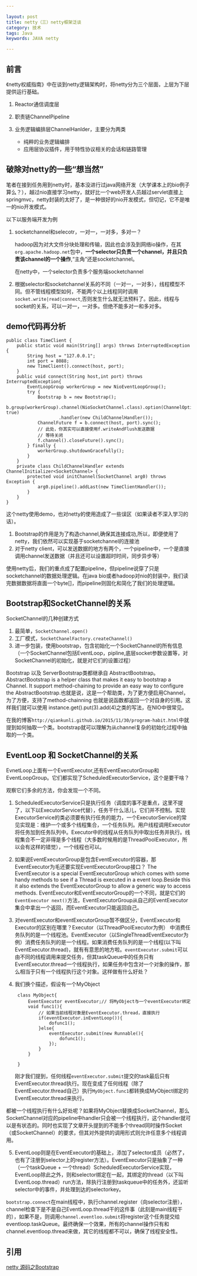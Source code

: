 ```yaml
---

layout: post
title: netty（三）netty框架泛谈
category: 技术
tags: Java
keywords: JAVA netty

---
```


## 前言 ##

《netty权威指南》中在谈到netty逻辑架构时，将netty分为三个层面，上层为下层提供运行基础。

1. Reactor通信调度层
2. 职责链ChannelPipeline
3. 业务逻辑编排层ChannelHanlder，主要分为两类

	- 纯粹的业务逻辑编排
	- 应用层协议插件，用于特性协议相关的会话和链路管理

## 破除对netty的一些“想当然”

笔者在接到任务用到netty时，基本没进行过java网络开发（大学课本上的bio例子算么？），越过nio直接学习netty，就好比一个web开发人员越过servlet直接上springmvc，netty封装的太好了，是一种很好的nio开发模式，但切记，它不是唯一的nio开发模式。

以下以服务端开发为例

1. socketchannel和selecotr，一对一，一对多，多对一？
    
    hadoop因为对大文件分块处理和传输，因此也会涉及到网络io操作，在其`org.apache.hadoop.net`包中，**一个selector只负责一个channel，并且只负责该channel的一个操作**,“主角”还是socketchannel。
    
    在netty中，一个selector负责多个服务端socketchannel

2. 根据selector和socketchannel关系的不同（一对一，一对多），线程模型不同。但不管线程模型如何，不能两个以上线程同时调用`socket.write|read|connect`,否则发生什么就无法预料了。因此，线程与socket的关系，可以一对一，一对多。但绝不能多对一和多对多。

## demo代码再分析

    public class TimeClient {
        public static void main(String[] args) throws InterruptedException {
            String host = "127.0.0.1";
            int port = 8088;
            new TimeClient().connect(host, port);
        }
        public void connect(String host,int port) throws InterruptedException{
            EventLoopGroup workerGroup = new NioEventLoopGroup();
            try {
                Bootstrap b = new Bootstrap();
                b.group(workerGroup).channel(NioSocketChannel.class).option(ChannelOption.SO_KEEPALIVE, true)
                        .handler(new ChildChannelHandler());
                ChannelFuture f = b.connect(host, port).sync();
                // 此处，你其实可以直接使用f.writeAndFlush发送数据
                // 等待关闭
                f.channel().closeFuture().sync();
            } finally {
                workerGroup.shutdownGracefully();
            }
        }
        private class ChildChannelHandler extends ChannelInitializer<SocketChannel> {
            protected void initChannel(SocketChannel arg0) throws Exception {
                arg0.pipeline().addLast(new TimeClientHandler());
            }
        }
    }


这个netty使用demo，也对netty的使用造成了一些误区（如果读者不深入学习的话）。

1. Bootstrap的作用是为了构造channel,确保其连接成功,所以，即便使用了netty，我们依然可以实现基于socketchannel的连接池
2. 对于netty client，可以发送数据的地方有两个，一个pipeline中，一个是直接调用channel发送数据（并且还可以设置超时时间，同步异步等）

使用netty后，我们的重点成了配置pipeline，但pipeline说穿了只是socketchannel的数据处理逻辑。在java bio或者hadoop对nio的封装中，我们读完数据数据将直面一个byte[]，而pipeline则固化和简化了我们的处理逻辑。
    
## Bootstrap和SocketChannel的关系

SocketChannel的几种创建方式

1. 最简单，`SocketChannel.open()`
2. 工厂模式，`SocketChanelFactory.createChannel()`
3. 进一步包装，使用bootstrap，包含初始化一个SocketChannel的所有信息（一个SocketChannel包括EventLoop，pipline,底层socket参数设置等，对SocketChannel的初始化，就是对它们的设置过程）

Bootstrap 以及 ServerBootstrap类都继承自 AbstractBootstrap。AbstractBootstrap is a helper class that makes it easy to bootstrap a  Channel. It support method-chaining to provide an easy way to configure the AbstractBootstrap.也就是说，这是一个帮助类，为了更方便启用Channel，为了方便，支持了method-chainning 也就是说函数都返回一个对自身的引用。这样我们就可以使用 instance.get().put(3).add(4)之类的写法，在NIO中很常见。

在我的博客`http://qiankunli.github.io/2015/11/30/program-habit.html`中就提到如何抽取一个类。bootstrap就可以理解为从channel复杂的初始化过程中抽取的一个类。

## EventLoop 和 SocketChannel的关系

EvnetLoop上面有一个EventExecutor,还有EventExecutorGroup和EventLoopGroup。它们都实现了ScheduledExecutorService，这个是要干啥？

观察它们多余的方法，你会发现一个不同。

1. ScheduledExecutorService只是执行任务（调度的事不是重点，这里不提了，以下以ExecutorService代替），任务干什么活儿，它们并不控制。实现ExecutorService的类必须要有执行任务的能力，一个ExecutorService的常见实现是：维护一个或多个线程集合，一个任务队列。用户线程调用Executor将任务加到任务队列中。Executor中的线程从任务队列中取出任务并执行。线程集合不一定非得是多个线程（大多数时候用的是ThreadPoolExecutor，所以会有这样的错觉），一个线程也可以。
2. 如果说EventExecutorGroup是包含EventExecutor的容器，那EventExecutor为毛还要实现EventExecutorGroup接口？ The  EventExecutor is a special EventExecutorGroup which comes with some handy methods to see if a Thread is executed in a event loop.Beside this it also extends the EventExecutorGroup to allow a generic way to access methods. EventExecutor和EventExecutorGroup的一个不同，就是它们的`EventExecutor next()`方法，EventExecutorGroup从自己的EventExecutor集合中拿出一个返回，而EventExecutor只能返回自己。
3. 对eventExecutor和eventExecutorGroup暂不做区分，EventExecutor和Executor的区别在哪里？Executor（以ThreadPoolExecutor为例） 中消费任务队列的是一个线程池。EventExecutor（以SingleThreadEventExecutor为例）消费任务队列的是一个线程。如果消费任务队列的是一个线程(以下叫EventExecutor.thread)，就有有意思的地方啦。`eventExecutor.submit`可以由不同的线程调用来提交任务，但其taskQueue中的任务只有EventExecutor.thread一个线程执行，如果任务中包含对一个对象的操作，那么相当于只有一个线程执行这个对象。这样做有什么好处？
4. 我们换个描述，假设有一个MyObject

	    class MyObject{
        	EventExecutor eventExecutor;// 将MyObject与一个eventExecutor绑定
            void func1(){
            	// 如果当前线程对象是EventExecutor.thread，直接执行
            	if(eventExecutor.inEventLoop()){
                	dofunc1();
                }else{
                	eventExecutor.submit(new Runnable(){
                    	dofunc1();
                    });
                }
            }
      
    	}

	刚才我们提到，任何线程`eventExecutor.submit`提交的task最后只有EventExecutor.thread执行。现在变成了任何线程（除了EventExecutor.thread自己）执行`MyObject.func1`都转换成MyObject绑定的EventExecutor.thread来执行。

 都被一个线程执行有什么好处呢？如果将MyObject替换成SocketChannel，那么SocketChannel对应的pipeline中handler只会被一个线程执行，这个handler就可以是有状态的。同时也实现了文章开头提到的不能多个thread同时操作Socket（或SocketChannel）的要求，但其对外提供的调用形式则允许任意多个线程调用。

5. EventLoop则是在EventExecutor的基础上，添加了selector成员（必然了，也有了注册到selector上的register方法）。EventExecutor只是抽象了一种（一个taskQueue + 一个thread）ScheduledExecutorService实现，EventLoop除此之外，则和selector绑定在一起，其绑定的thread（以下叫EventLoop.thread）run方法，除执行注册到taskqueue中的任务外，还监听selector中的事件，并处理到达的selectorkey。


`bootstrap.connect`在main线程中，执行channel.register（向selector注册），channel检查下是不是自己EventLoop.thread干的这件事（此刻是main线程干的），如果不是，则调用`channel.eventloo.submit`将register这个任务提交给eventloop.taskQueue。最终确保一个效果，所有的channel操作只有和channel.eventloop.thread来做，其它的线程都不可以，确保了线程安全性。

## 引用

[netty 源码之Bootstrap](http://www.it610.com/article/295278.htm)
